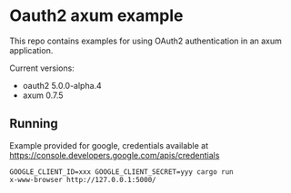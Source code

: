 Oauth2 axum example
===================

This repo contains examples for using OAuth2 authentication in an axum application.

Current versions:

- oauth2 5.0.0-alpha.4
- axum 0.7.5

Running
-------

Example provided for google, credentials available at
https://console.developers.google.com/apis/credentials

    GOOGLE_CLIENT_ID=xxx GOOGLE_CLIENT_SECRET=yyy cargo run
    x-www-browser http://127.0.0.1:5000/
